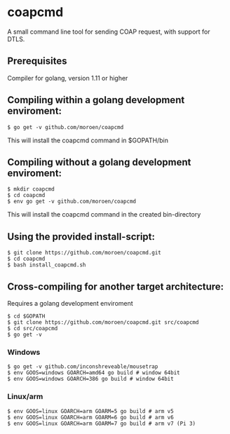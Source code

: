 # coapcmd

A small command line tool for sending COAP request, with support for DTLS.

## Prerequisites
Compiler for golang, version 1.11 or higher

## Compiling within a golang development enviroment:
```shell
$ go get -v github.com/moroen/coapcmd
```
This will install the coapcmd command in $GOPATH/bin

## Compiling without a golang development enviroment:
```shell
$ mkdir coapcmd
$ cd coapcmd
$ env go get -v github.com/moroen/coapcmd
```
This will install the coapcmd command in the created bin-directory

## Using the provided install-script:
```shell
$ git clone https://github.com/moroen/coapcmd.git
$ cd coapcmd
$ bash install_coapcmd.sh
```

## Cross-compiling for another target architecture:
Requires a golang development enviroment
```shell
$ cd $GOPATH
$ git clone https://github.com/moroen/coapcmd.git src/coapcmd
$ cd src/coapcmd
$ go get -v
```

### Windows
```shell
$ go get -v github.com/inconshreveable/mousetrap
$ env GOOS=windows GOARCH=amd64 go build # window 64bit
$ env GOOS=windows GOARCH=386 go build # window 64bit
```

### Linux/arm
```shell
$ env GOOS=linux GOARCH=arm GOARM=5 go build # arm v5
$ env GOOS=linux GOARCH=arm GOARM=6 go build # arm v6
$ env GOOS=linux GOARCH=arm GOARM=7 go build # arm v7 (Pi 3)
```

